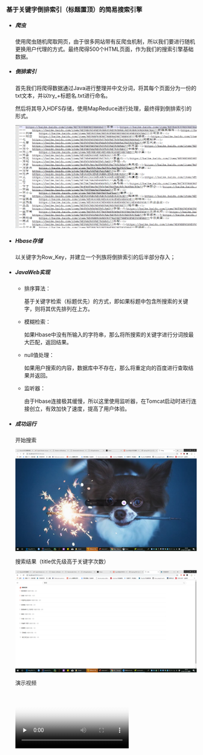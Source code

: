 ### 基于关键字倒排索引（标题置顶）的简易搜索引擎

- ##### 爬虫

  使用爬虫随机爬取网页，由于很多网站带有反爬虫机制，所以我们要进行随机更换用户代理的方式。最终爬得500个HTML页面，作为我们的搜索引擎基础数据。

- ##### 倒排索引

  首先我们将爬得数据通过Java进行整理并中文分词，将其每个页面分为一份的txt文本，并以try_+标题名.txt进行命名。

  然后将其导入HDFS存储，使用MapReduce进行处理，最终得到倒排索引的形式。

  ![](https://github.com/miaosann/Hadoop_Project/blob/master/Search_Engine/img/4.png)

- ##### Hbase存储

  以关键字为Row_Key，并建立一个列族将倒排索引的后半部分存入；

- ##### JavaWeb实现 

  - 排序算法：

    基于关键字检索（标题优先）的方式，即如果标题中包含所搜索的关键字，则将其优先排列在上方。

  - 模糊检索：

    如果Hbase中没有所输入的字符串，那么将所搜索的关键字进行分词按最大匹配，返回结果。

  - null值处理：

    如果用户搜索的内容，数据库中不存在，那么将重定向的百度进行查取结果并返回。

  - 监听器：

    由于Hbase连接极其缓慢，所以这里使用监听器，在Tomcat启动时进行连接创立，有效加快了速度，提高了用户体验。

- ##### 成功运行
  
  开始搜索
  
  ![](https://github.com/miaosann/Hadoop_Project/blob/master/Search_Engine/img/3.png)
  
  搜索结果（title优先级高于关键字次数）
  
  ![](https://github.com/miaosann/Hadoop_Project/blob/master/Search_Engine/img/2.png)
  
  演示视频
  
  <video id="video" controls="" preload="none" poster="https://github.com/miaosann/Hadoop_Project/blob/master/Search_Engine/img/3.png">
        <source id="mp4" src="https://github.com/miaosann/Hadoop_Project/blob/master/Search_Engine/img/example.mp4" type="video/mp4">
        <p>Your user agent does not support the HTML5 Video element.</p>
      </video>


